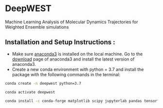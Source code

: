 DeepWEST
==============================

Machine Learning Analysis of Molecular Dynamics Trajectories for Weighted Ensemble simulations


## Installation and Setup Instructions :
* Make sure [anaconda3](https://www.anaconda.com/) is installed on the local machine. Go to the  [download](https://www.anaconda.com/products/individual) page of anaconda3 and install the latest version of anaconda3.
* Create a new conda environment with python = 3.7 and install the package with the following commands in the terminal: 
```bash
conda create -n deepwest python=3.7

conda activate deepwest

conda install -c conda-forge matplotlib scipy jupyterlab pandas tensorflow=2.2.0 mdtraj scikit-learn seaborn pytorch openmm=7.5.0 biopandas

